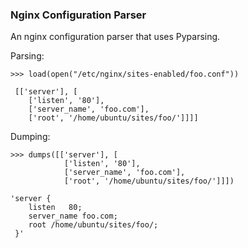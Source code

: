 ### Nginx Configuration Parser

An nginx configuration parser that uses Pyparsing.

Parsing:

    >>> load(open("/etc/nginx/sites-enabled/foo.conf"))

     [['server'], [
        ['listen', '80'],
        ['server_name', 'foo.com'],
        ['root', '/home/ubuntu/sites/foo/']]]]


Dumping:

    >>> dumps([['server'], [
                ['listen', '80'],
                ['server_name', 'foo.com'],
                ['root', '/home/ubuntu/sites/foo/']]])

    'server {
        listen   80;
        server_name foo.com;
        root /home/ubuntu/sites/foo/;
     }'
